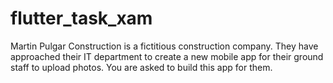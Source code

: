 # flutter_task_xam
Martin Pulgar Construction is a fictitious construction company. They have approached their IT department to create a new mobile app for their ground staff to upload photos. You are asked to build this app for them.
